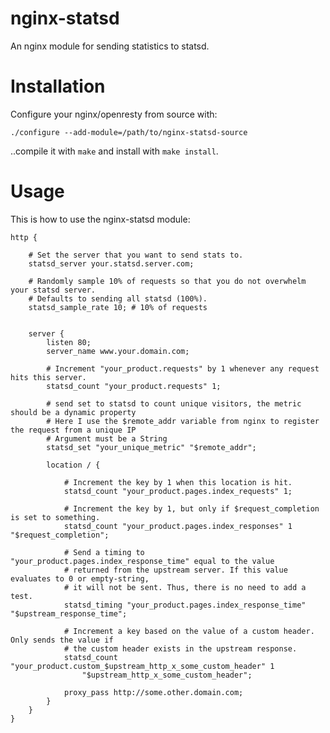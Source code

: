 nginx-statsd
============

An nginx module for sending statistics to statsd.

# Installation

Configure your nginx/openresty from source with:

`./configure --add-module=/path/to/nginx-statsd-source`

..compile it with `make` and install with `make install`.

# Usage

This is how to use the nginx-statsd module:

	http {

		# Set the server that you want to send stats to.
		statsd_server your.statsd.server.com;

		# Randomly sample 10% of requests so that you do not overwhelm your statsd server.
		# Defaults to sending all statsd (100%).
		statsd_sample_rate 10; # 10% of requests


		server {
			listen 80;
			server_name www.your.domain.com;

			# Increment "your_product.requests" by 1 whenever any request hits this server.
			statsd_count "your_product.requests" 1;

			# send set to statsd to count unique visitors, the metric should be a dynamic property
			# Here I use the $remote_addr variable from nginx to register the request from a unique IP
			# Argument must be a String
			statsd_set "your_unique_metric" "$remote_addr";

			location / {

				# Increment the key by 1 when this location is hit.
				statsd_count "your_product.pages.index_requests" 1;

				# Increment the key by 1, but only if $request_completion is set to something.
				statsd_count "your_product.pages.index_responses" 1 "$request_completion";

				# Send a timing to "your_product.pages.index_response_time" equal to the value
				# returned from the upstream server. If this value evaluates to 0 or empty-string,
				# it will not be sent. Thus, there is no need to add a test.
				statsd_timing "your_product.pages.index_response_time" "$upstream_response_time";

				# Increment a key based on the value of a custom header. Only sends the value if
				# the custom header exists in the upstream response.
				statsd_count "your_product.custom_$upstream_http_x_some_custom_header" 1
					"$upstream_http_x_some_custom_header";

				proxy_pass http://some.other.domain.com;
			}
		}
	}

